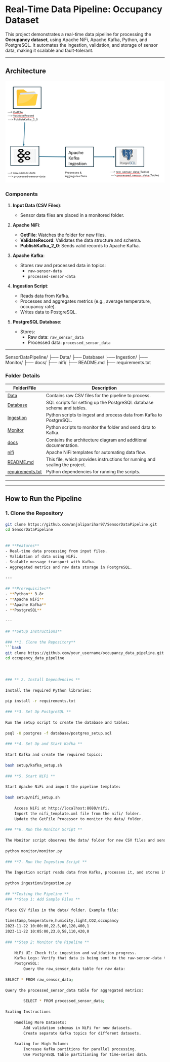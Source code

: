 # Real-Time Data Pipeline: Occupancy Dataset

This project demonstrates a real-time data pipeline for processing the **Occupancy dataset**, using Apache NiFi, Apache Kafka, Python, and PostgreSQL. It automates the ingestion, validation, and storage of sensor data, making it scalable and fault-tolerant.

---

## **Architecture**

![Architecture Diagram](docs/architecture.png)

### **Components**
1. **Input Data (CSV Files)**:
   - Sensor data files are placed in a monitored folder.

2. **Apache NiFi**:
   - **GetFile**: Watches the folder for new files.
   - **ValidateRecord**: Validates the data structure and schema.
   - **PublishKafka_2_0**: Sends valid records to Apache Kafka.

3. **Apache Kafka**:
   - Stores raw and processed data in topics:
     - `raw-sensor-data`
     - `processed-sensor-data`

4. **Ingestion Script**:
   - Reads data from Kafka.
   - Processes and aggregates metrics (e.g., average temperature, occupancy rate).
   - Writes data to PostgreSQL.

5. **PostgreSQL Database**:
   - Stores:
     - Raw data: `raw_sensor_data`
     - Processed data: `processed_sensor_data`
    
     

---
SensorDataPipeline/
├── Data/
├── Database/
├── Ingestion/
├── Monitor/
├── docs/
├── nifi/
├── README.md
├── requirements.txt



### **Folder Details**

| **Folder/File**         | **Description**                                                                                 |
|--------------------------|-------------------------------------------------------------------------------------------------|
| [Data](./Data/)          | Contains raw CSV files for the pipeline to process.                                            |
| [Database](./Database/)  | SQL scripts for setting up the PostgreSQL database schema and tables.                          |
| [Ingestion](./Ingestion/)| Python scripts to ingest and process data from Kafka to PostgreSQL.                            |
| [Monitor](./Monitor/)    | Python scripts to monitor the folder and send data to Kafka.                                   |
| [docs](./docs/)          | Contains the architecture diagram and additional documentation.                                |
| [nifi](./nifi/)          | Apache NiFi templates for automating data flow.                                                |
| [README.md](./README.md) | This file, which provides instructions for running and scaling the project.                    |
| [requirements.txt](./requirements.txt)| Python dependencies for running the scripts.                                     |

---



---

## **How to Run the Pipeline**

### **1. Clone the Repository**
```bash
git clone https://github.com/anjaliparihar97/SensorDataPipeline.git
cd SensorDataPipeline


## **Features**
- Real-time data processing from input files.
- Validation of data using NiFi.
- Scalable message transport with Kafka.
- Aggregated metrics and raw data storage in PostgreSQL.

---

## **Prerequisites**
- **Python** 3.8+
- **Apache NiFi**
- **Apache Kafka**
- **PostgreSQL**

---

## **Setup Instructions**

### **1. Clone the Repository**
```bash
git clone https://github.com/your_username/occupancy_data_pipeline.git
cd occupancy_data_pipeline



### ** 2. Install Dependencies **

Install the required Python libraries:

pip install -r requirements.txt

### **3. Set Up PostgreSQL **

Run the setup script to create the database and tables:

psql -U postgres -f database/postgres_setup.sql

### **4. Set Up and Start Kafka **

Start Kafka and create the required topics:

bash setup/kafka_setup.sh

### **5. Start NiFi **

Start Apache NiFi and import the pipeline template:

bash setup/nifi_setup.sh

    Access NiFi at http://localhost:8080/nifi.
    Import the nifi_template.xml file from the nifi/ folder.
    Update the GetFile Processor to monitor the data/ folder.

### **6. Run the Monitor Script **

The Monitor script observes the data/ folder for new CSV files and sends them to Kafka.

python monitor/monitor.py

### **7. Run the Ingestion Script **

The Ingestion script reads data from Kafka, processes it, and stores it in PostgreSQL:

python ingestion/ingestion.py

## **Testing the Pipeline **
### **Step 1: Add Sample Files **

Place CSV files in the data/ folder. Example file:

timestamp,temperature,humidity,light,CO2,occupancy
2023-11-22 10:00:00,22.5,60,120,400,1
2023-11-22 10:05:00,23.0,58,110,420,0

### **Step 2: Monitor the Pipeline **

    NiFi UI: Check file ingestion and validation progress.
    Kafka Logs: Verify that data is being sent to the raw-sensor-data topic.
    PostgreSQL:
        Query the raw_sensor_data table for raw data:

SELECT * FROM raw_sensor_data;

Query the processed_sensor_data table for aggregated metrics:

        SELECT * FROM processed_sensor_data;

Scaling Instructions

    Handling More Datasets:
        Add validation schemas in NiFi for new datasets.
        Create separate Kafka topics for different datasets.

    Scaling for High Volume:
        Increase Kafka partitions for parallel processing.
        Use PostgreSQL table partitioning for time-series data.
